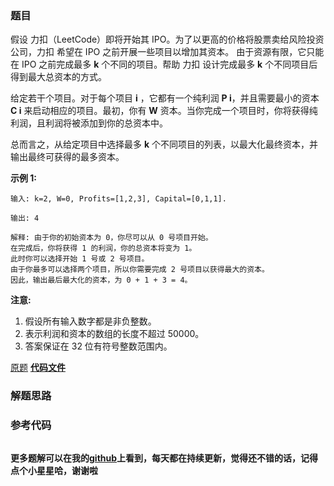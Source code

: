 ### 题目
假设 力扣（LeetCode）即将开始其 IPO。为了以更高的价格将股票卖给风险投资公司，力扣 希望在 IPO 之前开展一些项目以增加其资本。
由于资源有限，它只能在 IPO 之前完成最多 **k** 个不同的项目。帮助 力扣 设计完成最多 **k** 个不同项目后得到最大总资本的方式。

给定若干个项目。对于每个项目 **i** ，它都有一个纯利润 **P i**，并且需要最小的资本 **C i** 来启动相应的项目。最初，你有 **W**
资本。当你完成一个项目时，你将获得纯利润，且利润将被添加到你的总资本中。

总而言之，从给定项目中选择最多 **k** 个不同项目的列表，以最大化最终资本，并输出最终可获得的最多资本。

**示例 1:**

    
    
    输入: k=2, W=0, Profits=[1,2,3], Capital=[0,1,1].
    
    输出: 4
    
    解释: 由于你的初始资本为 0，你尽可以从 0 号项目开始。
    在完成后，你将获得 1 的利润，你的总资本将变为 1。
    此时你可以选择开始 1 号或 2 号项目。
    由于你最多可以选择两个项目，所以你需要完成 2 号项目以获得最大的资本。
    因此，输出最后最大化的资本，为 0 + 1 + 3 = 4。
    



**注意:**

  1. 假设所有输入数字都是非负整数。
  2. 表示利润和资本的数组的长度不超过 50000。
  3. 答案保证在 32 位有符号整数范围内。



[原题](https://leetcode-cn.com/problems/ipo/)    **[代码文件]()**


### 解题思路




### 参考代码

```go


```




**更多题解可以在我的[github](https://github.com/LZH139/leetcode_Go)上看到，每天都在持续更新，觉得还不错的话，记得点个小星星哈，谢谢啦**
